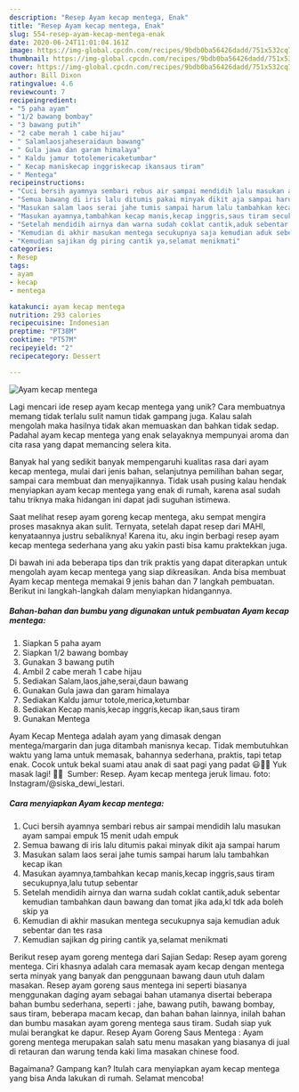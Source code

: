 ```yaml
---
description: "Resep Ayam kecap mentega, Enak"
title: "Resep Ayam kecap mentega, Enak"
slug: 554-resep-ayam-kecap-mentega-enak
date: 2020-06-24T11:01:04.161Z
image: https://img-global.cpcdn.com/recipes/9bdb0ba56426dadd/751x532cq70/ayam-kecap-mentega-foto-resep-utama.jpg
thumbnail: https://img-global.cpcdn.com/recipes/9bdb0ba56426dadd/751x532cq70/ayam-kecap-mentega-foto-resep-utama.jpg
cover: https://img-global.cpcdn.com/recipes/9bdb0ba56426dadd/751x532cq70/ayam-kecap-mentega-foto-resep-utama.jpg
author: Bill Dixon
ratingvalue: 4.6
reviewcount: 7
recipeingredient:
- "5 paha ayam"
- "1/2 bawang bombay"
- "3 bawang putih"
- "2 cabe merah 1 cabe hijau"
- " Salamlaosjaheseraidaun bawang"
- " Gula jawa dan garam himalaya"
- " Kaldu jamur totolemericaketumbar"
- " Kecap maniskecap inggriskecap ikansaus tiram"
- " Mentega"
recipeinstructions:
- "Cuci bersih ayamnya sembari rebus air sampai mendidih lalu masukan ayam sampai empuk 15 menit udah empuk"
- "Semua bawang di iris lalu ditumis pakai minyak dikit aja sampai harum"
- "Masukan salam laos serai jahe tumis sampai harum lalu tambahkan kecap ikan"
- "Masukan ayamnya,tambahkan kecap manis,kecap inggris,saus tiram secukupnya,lalu tutup sebentar"
- "Setelah mendidih airnya dan warna sudah coklat cantik,aduk sebentar kemudian tambahkan daun bawang dan tomat jika ada,kl tdk ada boleh skip ya"
- "Kemudian di akhir masukan mentega secukupnya saja kemudian aduk sebentar dan tes rasa"
- "Kemudian sajikan dg piring cantik ya,selamat menikmati"
categories:
- Resep
tags:
- ayam
- kecap
- mentega

katakunci: ayam kecap mentega 
nutrition: 293 calories
recipecuisine: Indonesian
preptime: "PT38M"
cooktime: "PT57M"
recipeyield: "2"
recipecategory: Dessert

---
```



![Ayam kecap mentega](https://img-global.cpcdn.com/recipes/9bdb0ba56426dadd/751x532cq70/ayam-kecap-mentega-foto-resep-utama.jpg)

Lagi mencari ide resep ayam kecap mentega yang unik? Cara membuatnya memang tidak terlalu sulit namun tidak gampang juga. Kalau salah mengolah maka hasilnya tidak akan memuaskan dan bahkan tidak sedap. Padahal ayam kecap mentega yang enak selayaknya mempunyai aroma dan cita rasa yang dapat memancing selera kita.

Banyak hal yang sedikit banyak mempengaruhi kualitas rasa dari ayam kecap mentega, mulai dari jenis bahan, selanjutnya pemilihan bahan segar, sampai cara membuat dan menyajikannya. Tidak usah pusing kalau hendak menyiapkan ayam kecap mentega yang enak di rumah, karena asal sudah tahu triknya maka hidangan ini dapat jadi suguhan istimewa.

Saat melihat resep ayam goreng kecap mentega, aku sempat mengira proses masaknya akan sulit. Ternyata, setelah dapat resep dari MAHI, kenyataannya justru sebaliknya! Karena itu, aku ingin berbagi resep ayam kecap mentega sederhana yang aku yakin pasti bisa kamu praktekkan juga.


Di bawah ini ada beberapa tips dan trik praktis yang dapat diterapkan untuk mengolah ayam kecap mentega yang siap dikreasikan. Anda bisa membuat Ayam kecap mentega memakai 9 jenis bahan dan 7 langkah pembuatan. Berikut ini langkah-langkah dalam menyiapkan hidangannya.

<!--inarticleads1-->

##### Bahan-bahan dan bumbu yang digunakan untuk pembuatan Ayam kecap mentega:

1. Siapkan 5 paha ayam
1. Siapkan 1/2 bawang bombay
1. Gunakan 3 bawang putih
1. Ambil 2 cabe merah 1 cabe hijau
1. Sediakan  Salam,laos,jahe,serai,daun bawang
1. Gunakan  Gula jawa dan garam himalaya
1. Sediakan  Kaldu jamur totole,merica,ketumbar
1. Sediakan  Kecap manis,kecap inggris,kecap ikan,saus tiram
1. Gunakan  Mentega


Ayam Kecap Mentega adalah ayam yang dimasak dengan mentega/margarin dan juga ditambah manisnya kecap. Tidak membutuhkan waktu yang lama untuk memasak, bahannya sederhana, praktis, tapi tetap enak. Cocok untuk bekal suami atau anak di saat pagi yang padat 😃👍🏻 Yuk masak lagi! 👩‍🍳 ️ Sumber: Resep. Ayam kecap mentega jeruk limau. foto: Instagram/@siska_dewi_lestari. 

<!--inarticleads2-->

##### Cara menyiapkan Ayam kecap mentega:

1. Cuci bersih ayamnya sembari rebus air sampai mendidih lalu masukan ayam sampai empuk 15 menit udah empuk
1. Semua bawang di iris lalu ditumis pakai minyak dikit aja sampai harum
1. Masukan salam laos serai jahe tumis sampai harum lalu tambahkan kecap ikan
1. Masukan ayamnya,tambahkan kecap manis,kecap inggris,saus tiram secukupnya,lalu tutup sebentar
1. Setelah mendidih airnya dan warna sudah coklat cantik,aduk sebentar kemudian tambahkan daun bawang dan tomat jika ada,kl tdk ada boleh skip ya
1. Kemudian di akhir masukan mentega secukupnya saja kemudian aduk sebentar dan tes rasa
1. Kemudian sajikan dg piring cantik ya,selamat menikmati


Berikut resep ayam goreng mentega dari Sajian Sedap: Resep ayam goreng mentega. Ciri khasnya adalah cara memasak ayam kecap dengan mentega serta minyak yang banyak dan penggunaan bawang daun utuh dalam masakan. Resep ayam goreng saus mentega ini seperti biasanya menggunakan daging ayam sebagai bahan utamanya disertai beberapa bahan bumbu sederhana, seperti : jahe, bawang putih, bawang bombay, saus tiram, beberapa macam kecap, dan bahan bahan lainnya, inilah bahan dan bumbu masakan ayam goreng mentega saus tiram. Sudah siap yuk mulai berangkat ke dapur. Resep Ayam Goreng Saus Mentega : Ayam goreng mentega merupakan salah satu menu masakan yang biasanya di jual di retauran dan warung tenda kaki lima masakan chinese food. 

Bagaimana? Gampang kan? Itulah cara menyiapkan ayam kecap mentega yang bisa Anda lakukan di rumah. Selamat mencoba!
